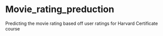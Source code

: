 # Movie_rating_preduction
Predicting the movie rating based off user ratings for Harvard Certificate course
